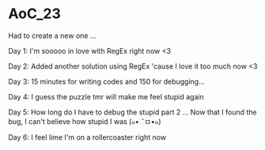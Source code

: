 # AoC_23
Had to create a new one ...

Day 1: I'm sooooo in love with RegEx right now <3

Day 2: Added another solution using RegEx 'cause I love it too much now <3

Day 3: 15 minutes for writing codes and 150 for debugging...

Day 4: I guess the puzzle tmr will make me feel stupid again

Day 5: How long do I have to debug the stupid part 2 ...
        Now that I found the bug, I can't believe how stupid I was (๑•ૅㅁ•๑)

Day 6: I feel lime I'm on a rollercoaster right now